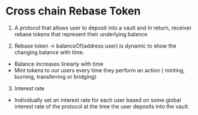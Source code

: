 # Cross chain Rebase Token

1. A protocol that allows user to deposit into a vault and in return, receiver rebase tokens that represent their underlying balance

2. Rebase token -> balanceOf(address user) is dynamic to show the changing balance with time.

- Balance increases linearly with time
- Mint tokens to our users every time they perform an action ( minting, burning, transferring or bridging)

3. Interest rate

- Individually set an interest rate for each user based on some global interest rate of the protocol at the time the user deposits into the vault.
